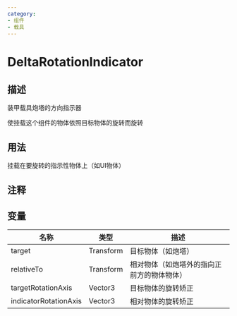 ```yaml
---
category: 
- 组件
- 载具
---
```

# DeltaRotationIndicator
## 描述

装甲载具炮塔的方向指示器

使挂载这个组件的物体依照目标物体的旋转而旋转

## 用法

挂载在要旋转的指示性物体上（如UI物体）

## 注释

## 变量
| 名称 | 类型 | 描述 |
| ----------- | ----------- | ----------- |
| target | Transform | 目标物体（如炮塔） |  
| relativeTo | Transform | 相对物体（如炮塔外的指向正前方的物体物体） | 
| targetRotationAxis | Vector3 | 目标物体的旋转矫正 |
| indicatorRotationAxis | Vector3 | 相对物体的旋转矫正 | 
